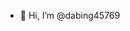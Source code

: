 - 👋 Hi, I’m @dabing45769

<!---
dabing45769/dabing45769 is a ✨ special ✨ repository because its `README.md` (this file) appears on your GitHub profile.
You can click the Preview link to take a look at your changes.
--->

